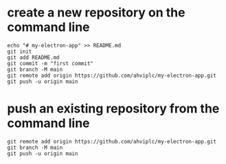 # create a new repository on the command line

```shell
echo "# my-electron-app" >> README.md
git init
git add README.md
git commit -m "first commit"
git branch -M main
git remote add origin https://github.com/ahviplc/my-electron-app.git
git push -u origin main
```

# push an existing repository from the command line

```shell
git remote add origin https://github.com/ahviplc/my-electron-app.git
git branch -M main
git push -u origin main
```
